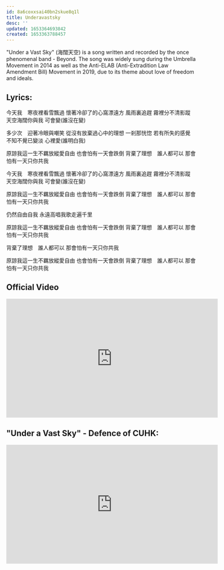 ```yaml
---
id: 8a6coxxsai40bn2skue8q1l
title: Underavastsky
desc: ''
updated: 1653364693842
created: 1653363788457
---
```


"Under a Vast Sky" (海闊天空) is a song written and recorded by the once phenomenal band - Beyond. The song was widely sung during the Umbrella Movement in 2014 as well as the Anti-ELAB (Anti-Extradition Law Amendment Bill) Movement in 2019, due to its theme about love of freedom and ideals.



## Lyrics:
今天我　寒夜裡看雪飄過
懷著冷卻了的心窩漂遠方
風雨裏追趕
霧裡分不清影蹤
天空海闊你與我
可會變(誰沒在變)

多少次　迎著冷眼與嘲笑
從沒有放棄過心中的理想
一剎那恍惚
若有所失的感覺
不知不覺已變淡
心裡愛(誰明白我)

原諒我這一生不羈放縱愛自由
也會怕有一天會跌倒
背棄了理想　誰人都可以
那會怕有一天只你共我

今天我　寒夜裡看雪飄過
懷著冷卻了的心窩漂遠方
風雨裏追趕
霧裡分不清影蹤
天空海闊你與我
可會變(誰沒在變)

原諒我這一生不羈放縱愛自由
也會怕有一天會跌倒
背棄了理想　誰人都可以
那會怕有一天只你共我

仍然自由自我
永遠高唱我歌走遍千里

原諒我這一生不羈放縱愛自由
也會怕有一天會跌倒
背棄了理想　誰人都可以
那會怕有一天只你共我

背棄了理想　誰人都可以
那會怕有一天只你共我

原諒我這一生不羈放縱愛自由
也會怕有一天會跌倒
背棄了理想　誰人都可以
那會怕有一天只你共我

## Official Video

<iframe width="560" height="315" src="https://www.youtube.com/watch?v=qu_FSptjRic" title="YouTube video player" frameborder="0" allow="accelerometer; autoplay; clipboard-write; encrypted-media; gyroscope; picture-in-picture" allowfullscreen></iframe>

## "Under a Vast Sky" - Defence of CUHK:

<iframe width="560" height="315" src="https://www.youtube.com/watch?v=Swxhubp82ds" title="YouTube video player" frameborder="0" allow="accelerometer; autoplay; clipboard-write; encrypted-media; gyroscope; picture-in-picture" allowfullscreen></iframe>
